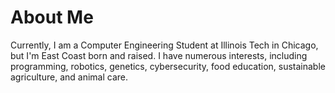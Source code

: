 # About Me

Currently, I am a Computer Engineering Student at Illinois Tech in Chicago, but I'm East Coast born and raised. I have numerous interests,
including programming, robotics, genetics, cybersecurity, food education, sustainable agriculture, and animal care. 
